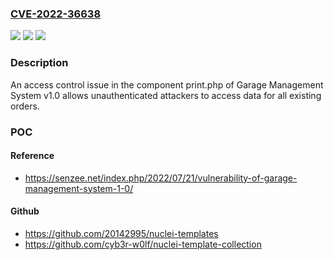 ### [CVE-2022-36638](https://cve.mitre.org/cgi-bin/cvename.cgi?name=CVE-2022-36638)
![](https://img.shields.io/static/v1?label=Product&message=n%2Fa&color=blue)
![](https://img.shields.io/static/v1?label=Version&message=n%2Fa&color=blue)
![](https://img.shields.io/static/v1?label=Vulnerability&message=n%2Fa&color=brighgreen)

### Description

An access control issue in the component print.php of Garage Management System v1.0 allows unauthenticated attackers to access data for all existing orders.

### POC

#### Reference
- https://senzee.net/index.php/2022/07/21/vulnerability-of-garage-management-system-1-0/

#### Github
- https://github.com/20142995/nuclei-templates
- https://github.com/cyb3r-w0lf/nuclei-template-collection

